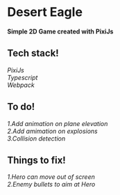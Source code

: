 # Desert Eagle

**Simple 2D Game created with PixiJs**

## Tech stack!

_PixiJs_<br>
_Typescript_<br>
_Webpack_<br>

## To do!

_1.Add animation on plane elevation_<br>
_2.Add amimation on explosions_<br>
_3.Collision detection_<br>

## Things to fix!

_1.Hero can move out of screen_<br>
_2.Enemy bullets to aim at Hero_<br>
